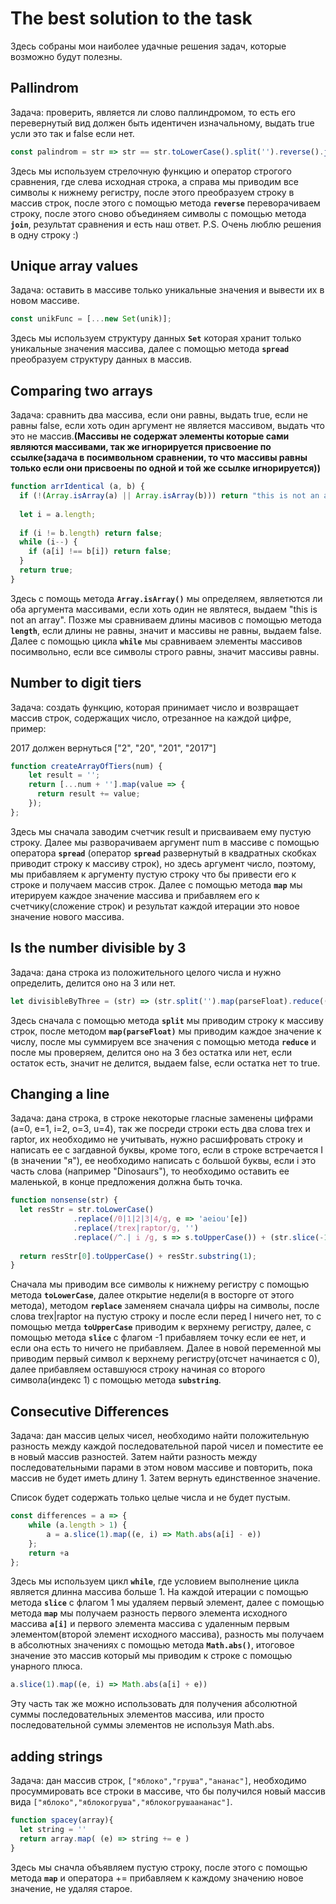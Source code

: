# **The best solution to the task**

Здесь собраны мои наиболее удачные решения задач, которые возможно будут полезны.


## **Pallindrom**

Задача: проверить, является ли слово паллиндромом, то есть его перевернутый вид должен быть идентичен изначальному, выдать true усли это так и false если нет.

```JavaScript
const palindrom = str => str == str.toLowerCase().split('').reverse().join('');
```

Здесь мы используем стрелочную функцию и оператор строгого сравнения, где слева исходная строка, а справа мы приводим все символы к нижнему регистру, после этого преобразуем строку в массив строк, после этого с помощью метода __```reverse```__ переворачиваем строку, после этого сново объединяем символы с помощью метода __```join```__, результат сравнения и есть наш ответ. 
P.S. Очень люблю решения в одну строку :)

## **Unique array values**

Задача: оставить в массиве только уникальные значения и вывести их в новом массиве.

```JavaScript
const unikFunc = [...new Set(unik)];
```

Здесь мы используем структуру данных __```Set```__ которая хранит только уникальные значения массива, далее с помощью метода __```spread```__ преобразуем структуру данных в массив.

## **Comparing two arrays**

Задача: сравнить два массива, если они равны, выдать true, если не равны false, если хоть один аргумент не является массивом, выдать что это не массив.__(Массивы не содержат элементы которые сами являются массивами, так же игнорируется присвоение по ссылке(задача в посимвольном сравнении, то что массивы равны только если они присвоены по одной и той же ссылке игнорируется))__

```JavaScript
function arrIdentical (a, b) {
  if (!(Array.isArray(a) || Array.isArray(b))) return "this is not an array";
  
  let i = a.length;
  
  if (i != b.length) return false;
  while (i--) {
    if (a[i] !== b[i]) return false;
  }
  return true;
}
```

Здесь с помощь метода __```Array.isArray()```__ мы определяем, являетются ли оба аргумента массивами, если хоть один не являтеся, выдаем "this is not an array". Позже мы сравниваем длины масивов с помощью метода __```length```__, если длины не равны, значит и массивы не равны, выдаем false. Далее с помощью цикла __```while```__ мы сравниваем элементы массивов посимвольно, если все символы строго равны, значит массивы равны.

## **Number to digit tiers**

Задача: создать функцию, которая принимает число и возвращает массив строк, содержащих число, отрезанное на каждой цифре, пример:

2017 должен вернуться ["2", "20", "201", "2017"]

```JavaScript
function createArrayOfTiers(num) {
    let result = '';
    return [...num + ''].map(value => {
      return result += value;
    });
};
```

Здесь мы сначала заводим счетчик result и присваиваем ему пустую строку. Далее мы разворачиваем аргумент num в массиве с помощью оператора __```spread```__ (оператор __```spread```__ развернутый в квадратных скобках приводит строку к массиву строк), но здесь аргумент число, поэтому, мы прибавляем к аргументу пустую строку что бы привести его к строке и получаем массив строк. Далее с помощью метода __```map```__ мы итерируем каждое значение массива и прибавляем его к счетчику(сложение строк) и результат каждой итерации это новое значение нового массива.

## **Is the number divisible by 3**

Задача: дана строка из положительного целого числа и нужно определить, делится оно на 3 или нет.

```JavaScript
let divisibleByThree = (str) => (str.split('').map(parseFloat).reduce((a, b) => a + b)) % 3 ? false : true;
```
Здесь сначала с помощью метода __```split```__ мы приводим строку к массиву строк, после методом __```map(parseFloat)```__ мы приводим каждое значение к числу, после мы суммируем все значения с помощью метода __```reduce```__ и после мы проверяем, делится оно на 3 без остатка или нет, если остаток есть, значит не делится, выдаем false, если остатка нет то true.

## **Сhanging a line**

Задача: дана строка, в строке некоторые гласные заменены цифрами (a=0, e=1, i=2, o=3, u=4), так же посреди строки есть два слова trex и raptor, их необходимо не учитывать, нужно расшифровать строку и написать ее с загдавной буквы, кроме того, если в строке встречается I (в значении "я"), ее необходимо написать с большой буквы, если i это часть слова (например "Dinosaurs"), то необходимо оставить ее маленькой, в конце предложения должна быть точка.

```JavaScript
function nonsense(str) {
  let resStr = str.toLowerCase()
              .replace(/0|1|2|3|4/g, e => 'aeiou'[e])
              .replace(/trex|raptor/g, '')
              .replace(/^.| i /g, s => s.toUpperCase()) + (str.slice(-1) === '.' ? '' : '.');
  
  return resStr[0].toUpperCase() + resStr.substring(1);
}
```
Сначала мы приводим все символы к нижнему регистру с помощью метода __```toLowerCase```__, далее открытие недели(я в восторге от этого метода), методом __```replace```__ заменяем сначала цифры на символы, после слова trex|raptor на пустую строку и после если перед I ничего нет, то с помощью метда __```toUpperCase```__ приводим к верхнему регистру, далее, с помощью метода __```slice```__ с флагом -1 прибавляем точку если ее нет, и если она есть то ничего не прибавляем. Далее в новой переменной мы приводим первый символ к верхнему регистру(отсчет начинается с 0), далее прибавляем оставшуюся строку начиная со второго символа(индекс 1) с помощью метода __```substring```__.

## **Consecutive Differences**

Задача: дан массив целых чисел, необходимо найти положительную разность между каждой последовательной парой чисел и поместите ее в новый массив разностей. Затем найти разность между последовательными парами в этом новом массиве и повторить, пока массив не будет иметь длину 1. Затем вернуть единственное значение.

Список будет содержать только целые числа и не будет пустым.

```JavaScript
const differences = a => {
    while (a.length > 1) {
        a = a.slice(1).map((e, i) => Math.abs(a[i] - e))
    };
    return +a
};
```
Здесь мы используем цикл __```while```__, где условием выполнение цикла является длинна массива больше 1. На каждой итерации с помощью метода __```slice```__ с флагом 1 мы удаляем первый элемент, далее с помощью метода __```map```__ мы получаем разность первого элемента исходного массива __```a[i]```__ и первого элемента массива с удаленным первым элементом(второй элемент исходного массива), разность мы получаем в абсолютных значениях с помощью метода __```Math.abs()```__, итоговое значение это массив который мы приводим к строке с помощью унарного плюса. 

```JavaScript
a.slice(1).map((e, i) => Math.abs(a[i] + e))
```
Эту часть так же можно использовать для получения абсолютной суммы последовательных элементов массива, или просто последовательной суммы элементов не используя Math.abs.

## **adding strings**
Задача: дан массив строк, ```["яблоко","груша","ананас"]```, необходимо просуммировать все строки в массиве, что бы получился новый массив вида ```["яблоко","яблокогруша","яблокогрушаананас"]```.

```JavaScript
function spacey(array){
  let string = ''
  return array.map( (e) => string += e )
}
```

Здесь мы сначла объявляем пустую строку, после этого с помощью метода __```map```__ и оператора += прибавляем к каждому значению новое значение, не удаляя старое.



